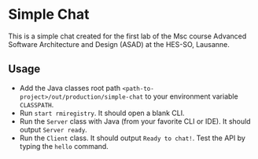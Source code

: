 # Simple Chat

This is a simple chat created for the first lab of the Msc course Advanced Software Architecture and Design (ASAD) at the HES-SO, Lausanne.

## Usage

- Add the Java classes root path `<path-to-project>/out/production/simple-chat` to your environment variable `CLASSPATH`.
- Run `start rmiregistry`. It should open a blank CLI.
- Run the `Server` class with Java (from your favorite CLI or IDE). It should output `Server ready`.
- Run the `Client` class. It should output `Ready to chat!`. Test the API by typing the `hello` command.
